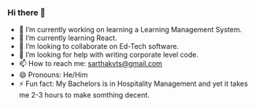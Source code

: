 ### Hi there 👋


- 🔭 I’m currently working on learning a Learning Management System.
- 🌱 I’m currently learning React.
- 👯 I’m looking to collaborate on Ed-Tech software.
- 🤔 I’m looking for help with writing corporate level code.
- 📫 How to reach me: sarthakvts@gmail.com
- 😄 Pronouns: He/Him
- ⚡ Fun fact: My Bachelors is in Hospitality Management and yet it takes me 2-3 hours to make somthing decent.
<!--
**sarthakvts/sarthakvts** is a ✨ _special_ ✨ repository because its `README.md` (this file) appears on your GitHub profile.

Here are some ideas to get you started:

-->
